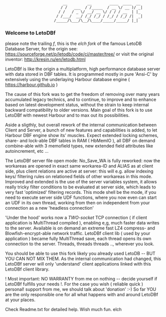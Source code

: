 

                              __         __        ____  ____  __
                             / /   ___  / /_____  / __ \/ __ )/ _|
                            / /   / _ \/ __/ __ \/ / / / __  | |_
                           / /___/  __/ /_/ /_/ / /_/ / /_/ /|  _|
                          /_____/\___/\__/\____/_____/_____/ |_|


### Welcome to LetoDBf
 please note the trailing *f*, this is the *elch fork* of the famous LetoDB Database Server,
 for the origin see: https://sourceforge.net/p/letodb/code/ci/master/tree/
 or visit the original inventor: http://kresin.ru/en/letodb.html

 LetoDBf is like the origin a multiplatform, high performance database server with data stored in DBF
 tables. It is programmed mostly in pure 'Ansi-C' by extensively using the underlaying Harbour database
 engine ( https://harbour.github.io )

 The cause of this fork was to get the freedom of removing over many years accumulated legacy technics,
 and to continue, to improve and to enhance based on latest development status, without the strain to
 keep internal backward compatibility to older versions.
 Main goal of this fork is to use LetoDBf with newest Harbour and to max out its possibilities.

 Aside a sligthly, but overall rework of the internal communication between Client and Server,
 a bunch of new features and capabilities is added, to let Harbour DBF engine show its' muscles.
 Expect extended locking schemes, share- and lock-able DBF tables in RAM ( HbMemIO ), all DBF on demand
 combine-able with 3 memofield types, new extended field attributes like autoincrement, etc ...

 The LetoDBf server file open mode: No_Save_WA is fully reworked: now the workareas are opened in exact
 same workarea-ID and ALIAS as at client side, plus client relations are active at server:
 this will e.g. allow indexing keys/ filtering rules on relationed fields of other workareas in this mode.
 Improved and extended is the use of the server variables system, it allows really tricky filter conditions
 to be evaluated at server side, which leads to very fast 'optimized' filtering records.
 This mode shell be the mode, if you need to execute server side UDF functions, where you now even can
 start an UDF in its own thread, working from then on independent from your connection as a new
 'headless connection'

 'Under the hood' works now a *TWO-socket* TCP connection ( if client application is MultiThread compiled ),
 enabling e,g, much faster data writes to the server.
 Available is on demand an extreme fast LZ4 compress- and Blowfish-encrypt-able network traffic.
 LetoDBf client lib ( used by your application ) became fully MultiThread save, each thread opens its own
 connection to the server. Threads, threads threads .., wherever you look.

 You should be able to use this fork likely you already used LetoDB --  BUT YOU CAN NOT MIX THEM.
 As the internal communication had changed, this LetoDBf server will only 'understand' client
 applications linked with this LetoDBf client library.

 ! Most important: NO WARRANTY from me on nothing -- decide yourself if LetoDBf fulfills your needs !.
 For the case you wish ( reliable quick ) personal! support from me, we should talk about 'donation' :-)
 So far YOU are the only responsible one for all what happens with and around LetoDBf at your places.


 Check Readme.txt for detailed help. Wish much fun.
 elch